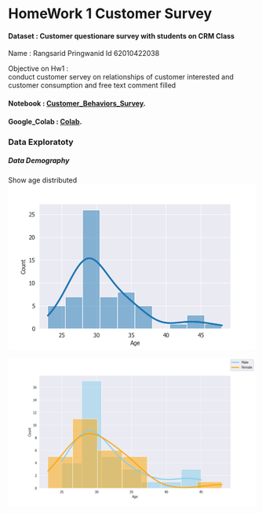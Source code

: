 
#   HomeWork 1 Customer Survey 
#### Dataset : Customer questionare survey with  students on CRM Class
Name : Rangsarid Pringwanid Id 62010422038

Objective on Hw1 :   
    conduct customer servey on relationships of customer interested and customer consumption and free text comment filled 
#### Notebook : [Customer_Behaviors_Survey](https://github.com/rangsarid/BADS7105/blob/main/Homework%2001/HW1_Customer_Behaviors_Survey.ipynb).   
#### Google_Colab : [Colab](https://colab.research.google.com/drive/1qFgz0oKhKABhaTuaVqZj_dDW8CO_i07S#scrollTo=_jDmVwtX35_k).

### Data Exploratoty 
##### Data Demography 
Show age distributed
![Screenshot](Hw1/age_distributed.png)

![Screenshot](Hw1/age_distributed_sex.png)
